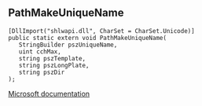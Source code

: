 ## PathMakeUniqueName

```
[DllImport("shlwapi.dll", CharSet = CharSet.Unicode)]
public static extern void PathMakeUniqueName(
   StringBuilder pszUniqueName,
   uint cchMax,
   string pszTemplate,
   string pszLongPlate,
   string pszDir
);
```

[Microsoft documentation](https://docs.microsoft.com/en-us/windows/win32/api/shlwapi/nf-shlwapi-pathmakeuniquename)
